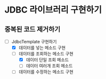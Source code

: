 # JDBC 라이브러리 구현하기
## 중복된 코드 제거하기
- [ ] JdbcTemplate 구현하기
  - [x] 데이터를 넣는 메소드 구현
  - [ ] 데이터를 조회하는 메소드 구현
    - [x] 데이터 단일 조회 메소드
    - [ ] 데이터 여러개 조회 메소드
  - [ ] 데이터를 수정하는 메소드 구현

